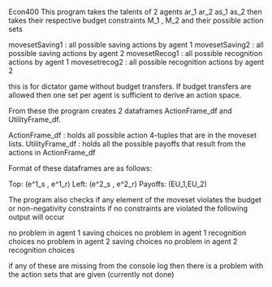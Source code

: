 Econ400
This program takes the talents of 2 agents ar_1 ar_2 as_1 as_2 then takes their respective budget constraints M_1 , M_2 and their possible action sets 

movesetSaving1 : all possible saving actions by agent 1 
movesetSaving2 : all possible saving actions by agent 2
movesetRecog1 : all possible recognition actions by agent 1
movesetrecog2 : all possible recognition actions by agent 2

this is for dictator game without budget transfers. If budget transfers are allowed then one set per agent is sufficient to derive an action space.

From these the program creates 2 dataframes ActionFrame_df and UtilityFrame_df. 

ActionFrame_df : holds all possible action 4-tuples that are in the moveset lists.
UtilityFrame_df : holds all the possible payoffs that result from the actions in ActionFrame_df

Format of these dataframes are as follows:

Top: (e^1_s , e^1_r)
Left: (e^2_s , e^2_r) 
Payoffs: (EU_1,EU_2)

The program also checks if any element of the moveset violates the budget or non-negativity constraints if no constraints are violated the following output will occur

no problem in agent 1 saving choices
no problem in agent 1 recognition choices
no problem in agent 2 saving choices
no problem in agent 2 recognition choices

if any of these are missing from the console log then there is a problem with the action sets that are given (currently not done)

